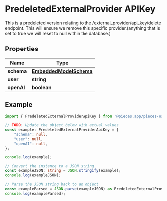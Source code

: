 
# PredeletedExternalProvider APIKey

This is a predeleted version relating to the /external_provider/api_key/delete endpoint.  This will ensure we remove this specific provider.(anything that is set to true we will reset to null within the database.)

## Properties

Name | Type
------------ | -------------
**schema** | [**EmbeddedModelSchema**](EmbeddedModelSchema)
**user** | **string**
**openAI** | **boolean**

## Example

```typescript
import { PredeletedExternalProviderApiKey } from '@pieces.app/pieces-os-client';

// TODO: Update the object below with actual values
const example: PredeletedExternalProviderApiKey = {
    "schema": null,
    "user": null,
    "openAI": null,
};

console.log(example);

// Convert the instance to a JSON string
const exampleJSON: string = JSON.stringify(example);
console.log(exampleJSON);

// Parse the JSON string back to an object
const exampleParsed = JSON.parse(exampleJSON) as PredeletedExternalProviderApiKey;
console.log(exampleParsed);
```


